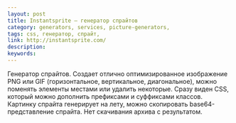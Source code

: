 ```yaml
---
layout: post
title: Instantsprite — генератор спрайтов
category: generators, services, picture-generators, 
tags: css, генератор, спрайт, 
link: http://instantsprite.com/
description: 
keywords: 
---
```


<p>Генератор спрайтов. Создает отлично оптимизированное изображение PNG или GIF (горизонтальное, вертикальное, диагональное), можно поменять элементы местами или удалить некоторые. Сразу виден CSS, который можно дополнить префиксами и суффиксами классов. Картинку спрайта генерирует на лету, можно скопировать base64-представление спрайта. Нет скачивания архива с результатом.</p>
